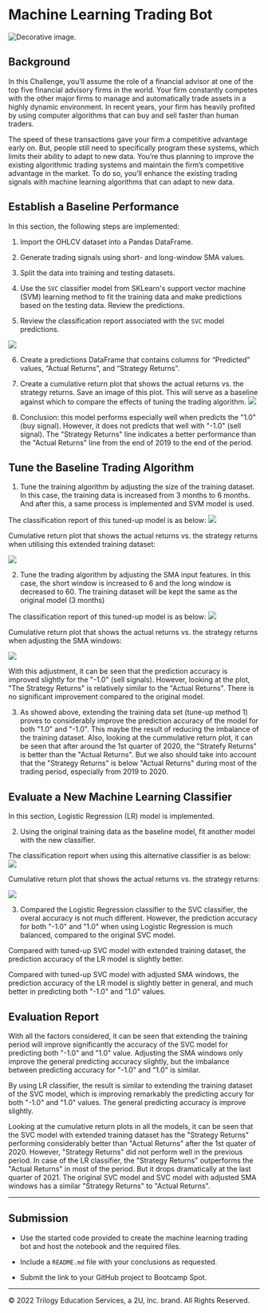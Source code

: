 # Machine Learning Trading Bot

![Decorative image.](Images/14-challenge-image.png)

## Background

In this Challenge, you’ll assume the role of a financial advisor at one of the top five financial advisory firms in the world. Your firm constantly competes with the other major firms to manage and automatically trade assets in a highly dynamic environment. In recent years, your firm has heavily profited by using computer algorithms that can buy and sell faster than human traders.

The speed of these transactions gave your firm a competitive advantage early on. But, people still need to specifically program these systems, which limits their ability to adapt to new data. You’re thus planning to improve the existing algorithmic trading systems and maintain the firm’s competitive advantage in the market. To do so, you’ll enhance the existing trading signals with machine learning algorithms that can adapt to new data.


## Establish a Baseline Performance

In this section, the following steps are implemented:

1. Import the OHLCV dataset into a Pandas DataFrame.

2. Generate trading signals using short- and long-window SMA values.

3. Split the data into training and testing datasets.

4. Use the `SVC` classifier model from SKLearn's support vector machine (SVM) learning method to fit the training data and make predictions based on the testing data. Review the predictions.

5. Review the classification report associated with the `SVC` model predictions.

![](Images/Classificationreport-svm.jpg)

6. Create a predictions DataFrame that contains columns for “Predicted” values, “Actual Returns”, and “Strategy Returns”.

7. Create a cumulative return plot that shows the actual returns vs. the strategy returns. Save an image of this plot. This will serve as a baseline against which to compare the effects of tuning the trading algorithm.
![](Images/plot-svm.jpg)

8. Conclusion: this model performs especially well when predicts the "1.0" (buy signal). However, it does not predicts that well with "-1.0" (sell signal). The "Strategy Returns" line indicates a better performance than the "Actual Returns" line from the end of 2019 to the end of the period. 

## Tune the Baseline Trading Algorithm

1. Tune the training algorithm by adjusting the size of the training dataset. In this case, the training data is increased from 3 months to 6 months. And after this, a same process is implemented and SVM model is used. 

The classification report of this tuned-up model is as below:
![](Images/Classificationreport-adj.jpg)

Cumulative return plot that shows the actual returns vs. the strategy returns when utilising this extended training dataset:

![](Images/plot-adjsvm.jpg)


2. Tune the trading algorithm by adjusting the SMA input features. 
In this case, the short window is increased to 6 and the long window is decreased to 60. The training dataset will be kept the same as the original model (3 months)

The classification report of this tuned-up model is as below:
![](Images/Classificationreport-newsvm.jpg)

 Cumulative return plot that shows the actual returns vs. the strategy returns when adjusting the SMA windows:

![](Images/plot-newsvm.jpg)

With this adjustment, it can be seen that the prediction accuracy is improved slightly for the "-1.0" (sell signals). However, looking at the plot, "The Strategy Returns" is relatively similar to the "Actual Returns". There is no significant improvement compared to the original model.

3. As showed above, extending the training data set (tune-up method 1) proves to considerably improve the prediction accuracy of the model for both "1.0" and "-1.0". This maybe the result of reducing the imbalance of the training dataset. Also, looking at the cummulative return plot, it can be seen that after around the 1st quarter of 2020, the "Stratefy Returns" is better than the "Actual Returns". But we also should take into account that the "Strategy Returns" is below "Actual Returns" during most of the trading period, especially from 2019 to 2020.

## Evaluate a New Machine Learning Classifier

In this section, Logistic Regression (LR) model is implemented.

2. Using the original training data as the baseline model, fit another model with the new classifier.

The classification report when using this alternative classifier is as below:
![](Images/Classificationreport-lrm.jpg)

 Cumulative return plot that shows the actual returns vs. the strategy returns:

![](Images/plot-lrm.jpg)

3. Compared the Logistic Regression classifier to the SVC classifier, the overal accuracy is not much different. However, the prediction accuracy for both "-1.0" and "1.0" when using Logistic Regression is much balanced, compared to the original SVC model.

Compared with tuned-up SVC model with extended training dataset, the prediction accuracy of the LR model is slightly better.

Compared with tuned-up SVC model with adjusted SMA windows, the prediction accuracy of the LR model is slightly better in general, and much better in predicting both "-1.0" and "1.0" values.

## Evaluation Report

With all the factors considered, it can be seen that extending the training period will improve significantly the accuracy of the SVC model for predicting both "-1.0" and "1.0" value. Adjusting the SMA windows only improve the general predicting accuracy slightly, but the imbalance between predicting accuracy for "-1.0" and "1.0" is similar. 

By using LR classifier, the result is similar to extending the training dataset of the SVC model, which is improving remarkably the predicting accury for both "-1.0" and "1.0" values. The general predicting accuracy is improve slightly. 

Looking at the cumulative return plots in all the models, it can be seen that the SVC model with extended training dataset has the "Strategy Returns" performing considerably better than "Actual Returns" after the 1st quater of 2020. However, "Strategy Returns" did not perform well in the previous period. In case of the LR classifier, the "Strategy Returns" outperforms the "Actual Returns" in most of the period. But it drops dramatically at the last quarter of 2021. The original SVC model and SVC model with adjusted SMA windows has a similar "Strategy Returns" to "Actual Returns".

---

## Submission

* Use the started code provided to create the machine learning trading bot and host the notebook and the required files.

* Include a `README.md` file with your conclusions as requested.

* Submit the link to your GitHub project to Bootcamp Spot.

---

© 2022 Trilogy Education Services, a 2U, Inc. brand. All Rights Reserved.
